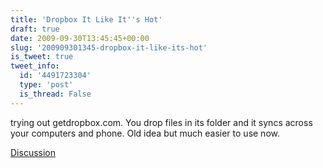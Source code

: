 ```yaml
---
title: 'Dropbox It Like It''s Hot'
draft: true
date: 2009-09-30T13:45:45+00:00
slug: '200909301345-dropbox-it-like-its-hot'
is_tweet: true
tweet_info:
  id: '4491723304'
  type: 'post'
  is_thread: False
---
```




trying out getdropbox.com. You drop files in its folder and it syncs across your computers and phone. Old idea but much easier to use now.

[Discussion](https://x.com/sytelus/status/4491723304)
